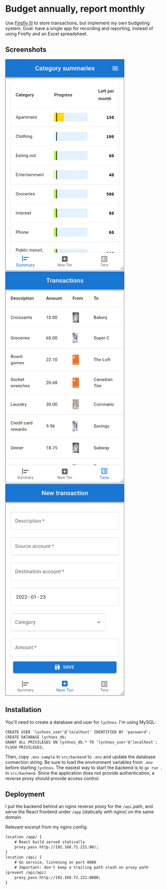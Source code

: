 # Budget annually, report monthly

Use [Firefly III](https://github.com/firefly-iii/firefly-iii) to store transactions, but implement my own budgeting system. Goal: have a single app for recording and reporting, instead of using Firefly and an Excel spreadsheet.

## Screenshots

<img alt="Category summary" src="docs/category-summary.png" width="375"/> <img alt="Transactions list" src="docs/transactions-list.png" width="375" /> <img alt="New transaction" src="docs/new-transaction.png" width="375" />

## Installation

You'll need to create a database and user for `lychnos`. I'm using MySQL:

```mysql
CREATE USER 'lychnos_user'@'localhost' IDENTIFIED BY 'password';
CREATE DATABASE lychnos_db;
GRANT ALL PRIVILEGES ON lychnos_db.* TO 'lychnos_user'@'localhost';
FLUSH PRIVILEGES;
```

Then, copy `.env.sample` in `src/backend` to `.env` and update the database connection string. Be sure to load the environment variables from `.env` before starting `lychnos`. The easiest way to start the backend is to `go run .` in `src/backend`. Since the application does not provide authentication, a reverse proxy should provide access control.

## Deployment

I put the backend behind an nginx reverse proxy for the `/api` path, and serve the React frontend under `/app` (statically with nginx) on the same domain.

Relevant excerpt from my nginx config:

```
location /app/ {
	# React build served statically
	proxy_pass http://192.168.72.221:80/;
}
location /api/ {
	# Go service, listening on port 8080
	# Important: don't keep a trailing path slash on proxy path (prevent /api/api)
	proxy_pass http://192.168.72.221:8080;
}
```
